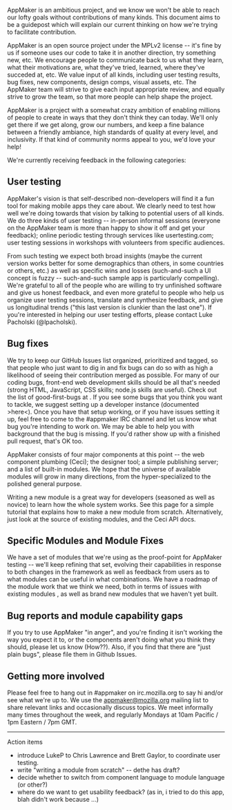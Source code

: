 AppMaker is an ambitious project, and we know we won't be able to reach our lofty goals without contributions of many kinds.  This document aims to be a guidepost which will explain our current thinking on how we're trying to facilitate contribution.

AppMaker is an open source project under the MPLv2 license -- it's fine by us if someone uses our code to take it in another direction, try something new, etc.  We encourage people to communicate back to us what they learn, what their motivations are, what they've tried, learned, where they've succeded at, etc.  We value input of all kinds, including user testing results, bug fixes, new components, design comps, visual assets, etc.  The AppMaker team will strive to give each input appropriate review, and equally strive to grow the team, so that more people can help shape the project.

AppMaker is a project with a somewhat crazy ambition of enabling millions of people to create in ways that they don't think they can today.  We'll only get there if we get along, grow our numbers, and keep a fine balance between a friendly ambiance, high standards of quality at every level, and inclusivity.  If that kind of community norms appeal to you, we'd love your help!

We're currently receiving feedback in the following categories:

## User testing

AppMaker's vision is that self-described non-developers will find it a fun tool for making mobile apps they care about.  We clearly need to test how well we're doing towards that vision by talking to potential users of all kinds.  We do three kinds of user testing -- in-person informal sessions (everyone on the AppMaker team is more than happy to show it off and get your feedback); online periodic testing through services like usertesting.com; user testing sessions in workshops with volunteers from specific audiences.

From such testing we expect both broad insights (maybe the current version works better for some demographics than others, in some countries or others, etc.) as well as specific wins and losses (such-and-such a UI concept is fuzzy -- such-and-such sample app is particularly compelling).  We're grateful to all of the people who are willing to try unfinished software and give us honest feedback, and even more grateful to people who help us organize user testing sessions, translate and synthesize feedback, and give us longitudinal trends ("this last version is clunkier than the last one").  If you're interested in helping our user testing efforts, please contact Luke Pacholski (@lpacholski).

## Bug fixes

We try to keep our GitHub Issues list organized, prioritized and tagged, so that people who just want to dig in and fix bugs can do so with as high a likelihood of seeing their contribution merged as possible.  For many of our coding bugs, front-end web development skills should be all that's needed (strong HTML, JavaScript, CSS skills; node.js skills are useful).  Check out the list of good-first-bugs at <link>.  If you see some bugs that you think you want to tackle, we suggest setting up a developer instance (documented >here<).  Once you have that setup working, or if you have issues setting it up, feel free to come to the #appmaker IRC channel and let us know what bug you're intending to work on.  We may be able to help you with background that the bug is missing.  If you'd rather show up with a finished pull request, that's OK too.

AppMaker consists of four major components at this point -- the web component plumbing (Ceci); the designer tool; a simple publishing server; and a list of built-in modules.  We hope that the universe of available modules will grow in many directions, from the hyper-specialized to the polished general purpose.

Writing a new module is a great way for developers (seasoned as well as novice) to learn how the whole system works.  See <link> this page for a simple tutorial that explains how to make a new module from scratch.  Alternatively, just look at <link>the source of existing modules, and the <link>Ceci API docs.

## Specific Modules and Module Fixes

We have a set of modules that we're using as the proof-point for AppMaker testing -- we'll keep refining that set, evolving their capabilities in response to both changes in the framework as well as feedback from users as to what modules can be useful in what combinations.  We have a roadmap of the module work that we think we need, both in terms of issues with existing modules <link>, as well as brand new modules that we haven't yet built.

## Bug reports and module capability gaps

If you try to use AppMaker "in anger", and you're finding it isn't working the way you expect it to, or the components aren't doing what you think they should, please let us know (How??).  Also, if you find that there are "just plain bugs", please file them in <link>Github Issues.

## Getting more involved

Please feel free to hang out in #appmaker on irc.mozilla.org to say hi and/or see what we're up to.  We use the appmaker@mozilla.org mailing list to share relevant links and occasionally discuss topics.  We meet informally many times throughout the week, and regularly Mondays at 10am Pacific / 1pm Eastern / 7pm GMT.

---


Action items

* introduce LukeP to Chris Lawrence and Brett Gaylor, to coordinate user testing.
* write "writing a module from scratch" -- dethe has draft?
* decide whether to switch from component language to module language (or other?)
* where do we want to get usability feedback? (as in, i tried  to do this app, blah didn't work because ...)
